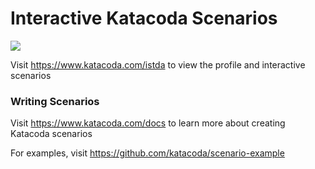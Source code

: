# Interactive Katacoda Scenarios

[![](http://shields.katacoda.com/katacoda/istda/count.svg)](https://www.katacoda.com/istda "Get your profile on Katacoda.com")

Visit https://www.katacoda.com/istda to view the profile and interactive scenarios

### Writing Scenarios
Visit https://www.katacoda.com/docs to learn more about creating Katacoda scenarios

For examples, visit https://github.com/katacoda/scenario-example

